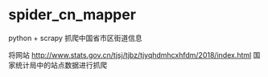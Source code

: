 # spider_cn_mapper
python + scrapy 抓爬中国省市区街道信息

将网站 http://www.stats.gov.cn/tjsj/tjbz/tjyqhdmhcxhfdm/2018/index.html  国家统计局中的站点数据进行抓爬
